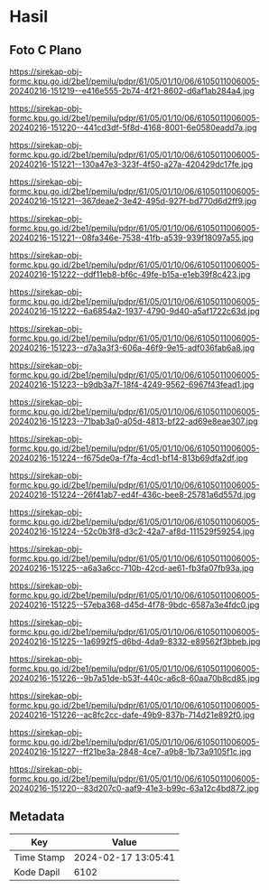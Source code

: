 # Hasil

## Foto C Plano

https://sirekap-obj-formc.kpu.go.id/2be1/pemilu/pdpr/61/05/01/10/06/6105011006005-20240216-151219--e416e555-2b74-4f21-8602-d6af1ab284a4.jpg

https://sirekap-obj-formc.kpu.go.id/2be1/pemilu/pdpr/61/05/01/10/06/6105011006005-20240216-151220--441cd3df-5f8d-4168-8001-6e0580eadd7a.jpg

https://sirekap-obj-formc.kpu.go.id/2be1/pemilu/pdpr/61/05/01/10/06/6105011006005-20240216-151221--130a47e3-323f-4f50-a27a-420429dc17fe.jpg

https://sirekap-obj-formc.kpu.go.id/2be1/pemilu/pdpr/61/05/01/10/06/6105011006005-20240216-151221--367deae2-3e42-495d-927f-bd770d6d2ff9.jpg

https://sirekap-obj-formc.kpu.go.id/2be1/pemilu/pdpr/61/05/01/10/06/6105011006005-20240216-151221--08fa346e-7538-41fb-a539-939f18097a55.jpg

https://sirekap-obj-formc.kpu.go.id/2be1/pemilu/pdpr/61/05/01/10/06/6105011006005-20240216-151222--ddf11eb8-bf6c-49fe-b15a-e1eb39f8c423.jpg

https://sirekap-obj-formc.kpu.go.id/2be1/pemilu/pdpr/61/05/01/10/06/6105011006005-20240216-151222--6a6854a2-1937-4790-9d40-a5af1722c63d.jpg

https://sirekap-obj-formc.kpu.go.id/2be1/pemilu/pdpr/61/05/01/10/06/6105011006005-20240216-151223--d7a3a3f3-606a-46f9-9e15-adf036fab6a8.jpg

https://sirekap-obj-formc.kpu.go.id/2be1/pemilu/pdpr/61/05/01/10/06/6105011006005-20240216-151223--b9db3a7f-18f4-4249-9562-6967f43fead1.jpg

https://sirekap-obj-formc.kpu.go.id/2be1/pemilu/pdpr/61/05/01/10/06/6105011006005-20240216-151223--71bab3a0-a05d-4813-bf22-ad69e8eae307.jpg

https://sirekap-obj-formc.kpu.go.id/2be1/pemilu/pdpr/61/05/01/10/06/6105011006005-20240216-151224--f675de0a-f7fa-4cd1-bf14-813b69dfa2df.jpg

https://sirekap-obj-formc.kpu.go.id/2be1/pemilu/pdpr/61/05/01/10/06/6105011006005-20240216-151224--26f41ab7-ed4f-436c-bee8-25781a6d557d.jpg

https://sirekap-obj-formc.kpu.go.id/2be1/pemilu/pdpr/61/05/01/10/06/6105011006005-20240216-151224--52c0b3f8-d3c2-42a7-af8d-111529f59254.jpg

https://sirekap-obj-formc.kpu.go.id/2be1/pemilu/pdpr/61/05/01/10/06/6105011006005-20240216-151225--a6a3a6cc-710b-42cd-ae61-fb3fa07fb93a.jpg

https://sirekap-obj-formc.kpu.go.id/2be1/pemilu/pdpr/61/05/01/10/06/6105011006005-20240216-151225--57eba368-d45d-4f78-9bdc-6587a3e4fdc0.jpg

https://sirekap-obj-formc.kpu.go.id/2be1/pemilu/pdpr/61/05/01/10/06/6105011006005-20240216-151225--1a6992f5-d6bd-4da9-8332-e89562f3bbeb.jpg

https://sirekap-obj-formc.kpu.go.id/2be1/pemilu/pdpr/61/05/01/10/06/6105011006005-20240216-151226--9b7a51de-b53f-440c-a6c8-60aa70b8cd85.jpg

https://sirekap-obj-formc.kpu.go.id/2be1/pemilu/pdpr/61/05/01/10/06/6105011006005-20240216-151226--ac8fc2cc-dafe-49b9-837b-714d21e892f0.jpg

https://sirekap-obj-formc.kpu.go.id/2be1/pemilu/pdpr/61/05/01/10/06/6105011006005-20240216-151227--ff21be3a-2848-4ce7-a9b8-1b73a9105f1c.jpg

https://sirekap-obj-formc.kpu.go.id/2be1/pemilu/pdpr/61/05/01/10/06/6105011006005-20240216-151220--83d207c0-aaf9-41e3-b99c-63a12c4bd872.jpg


## Metadata

| Key        | Value               |
| ---------- | ------------------- |
| Time Stamp | 2024-02-17 13:05:41 |
| Kode Dapil | 6102                |



